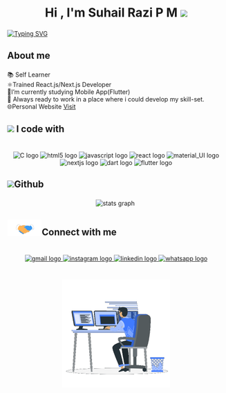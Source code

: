 
###

<h1 align="center"><b>Hi , I'm Suhail Razi P M </b><img src="https://media.giphy.com/media/hvRJCLFzcasrR4ia7z/giphy.gif" width="35"></h1>

###

<a href="https://git.io/typing-svg"><img src="https://readme-typing-svg.demolab.com?font=Fira+Code&pause=1000&center=true&width=950&lines=I'm+a+React.js+Developer;Improving+knowledge+in+front+end+developing;I'm+a+Self+Learner" alt="Typing SVG" /></a>

###

<h2 align="left">About me</h2>

###

<p align="left">📚 Self Learner<br>⚛Trained React.js/Next.js Developer<br>📱I’m currently studying Mobile App(Flutter)<br>🤝 Always ready to work in a place where i could develop my skill-set.<br>🌐Personal Website <a href="https://suhailrazi.github.io/Resume.github.io/" target="_blank">Visit</a></p>


###

<h2 align="left"><img src="https://media2.giphy.com/media/QssGEmpkyEOhBCb7e1/giphy.gif?cid=ecf05e47a0n3gi1bfqntqmob8g9aid1oyj2wr3ds3mg700bl&rid=giphy.gif" width ="25">    I code with</h2>

###



<br clear="both">

<div align="center">
  <img src="https://cdn.jsdelivr.net/gh/devicons/devicon/icons/c/c-original.svg" height="65" width="110" alt="C logo"  />
  <img src="https://cdn.jsdelivr.net/gh/devicons/devicon/icons/html5/html5-original.svg" height="65" width="110" alt="html5 logo"  />
  <img src="https://cdn.jsdelivr.net/gh/devicons/devicon/icons/javascript/javascript-original.svg" height="65" width="110" alt="javascript logo"  />
  <img src="https://cdn.jsdelivr.net/gh/devicons/devicon/icons/react/react-original-wordmark.svg" height="65" width="110" alt="react logo"  />
  <img src="https://cdn.jsdelivr.net/gh/devicons/devicon/icons/materialui/materialui-original.svg" height="65" width="110" alt="material_UI logo"  />
  <img src="https://cdn.jsdelivr.net/gh/devicons/devicon/icons/nextjs/nextjs-original.svg" height="65" width="110" alt="nextjs logo"  />
  <img src="https://cdn.jsdelivr.net/gh/devicons/devicon/icons/dart/dart-original.svg" height="65" width="110" alt="dart logo"  />
  <img src="https://cdn.jsdelivr.net/gh/devicons/devicon/icons/flutter/flutter-original.svg" height="65" width="110" alt="flutter logo"  />
</div>

###

<h2 align="left"><img src="https://media.giphy.com/media/iY8CRBdQXODJSCERIr/giphy.gif" width="35">Github</h2>

###

<div align="center">
  <img src="https://github-readme-stats.vercel.app/api?hide_title=false&hide_rank=false&show_icons=true&include_all_commits=true&count_private=true&disable_animations=false&theme=tokyonight&locale=en&hide_border=true&username=SuhailRazi" height="150" alt="stats graph"  />
  <img src="https://github-readme-stats.vercel.app/api/top-langs?locale=en&hide_title=false&layout=default &card_width=320&langs_count=5&theme=tokyonight&hide_border=true&username=amalpr2000" height="150" alt=""  />
</div>

###

<h2 align="left"><img src="https://github.com/0xAbdulKhalid/0xAbdulKhalid/raw/main/assets/mdImages/handshake.gif" width ="80">Connect with me</h2>

###

<br clear="both">

<div align="center">
  <a href="mailto: suhailrazij@gmail.com" target="_blank">
    <img src="https://raw.githubusercontent.com/maurodesouza/profile-readme-generator/master/src/assets/icons/social/gmail/default.svg" width="80" height="40" alt="gmail logo"  />
  </a>
  <a href="https://www.instagram.com/_suhail.razi/" target="_blank">
    <img src="https://raw.githubusercontent.com/maurodesouza/profile-readme-generator/master/src/assets/icons/social/instagram/default.svg" width="80" height="40" alt="instagram logo"  />
  </a>
  <a href="https://www.linkedin.com/in/suhailrazi18ee045/" target="_blank">
    <img src="https://raw.githubusercontent.com/maurodesouza/profile-readme-generator/master/src/assets/icons/social/linkedin/default.svg" width="80" height="40" alt="linkedin logo"  />
  </a>
  <a href="http://wa.me/917034600709" target="_blank">
    <img src="https://raw.githubusercontent.com/maurodesouza/profile-readme-generator/master/src/assets/icons/social/whatsapp/default.svg" width="80" height="40" alt="whatsapp logo"  />
  </a>
</div>

###

<br clear="both">

<div align="center">
  <img height="250" src="https://raw.githubusercontent.com/0xabdulkhalid/0xabdulkhalid/main/assets/mdImages/Right_Side.gif"  />
</div>

###

<!-- 
**SuhailRazi/SuhailRazi** is a ✨ _special_ ✨ repository because its `README.md` (this file) appears on your GitHub profile.

Here are some ideas to get you started:

- 🔭 I’m currently working on ...
- 🌱 I’m currently learning ...
- 👯 I’m looking to collaborate on ...
- 🤔 I’m looking for help with ...
- 💬 Ask me about ...
- 📫 How to reach me: ...
- 😄 Pronouns: ...
- ⚡ Fun fact: ...
 -->
